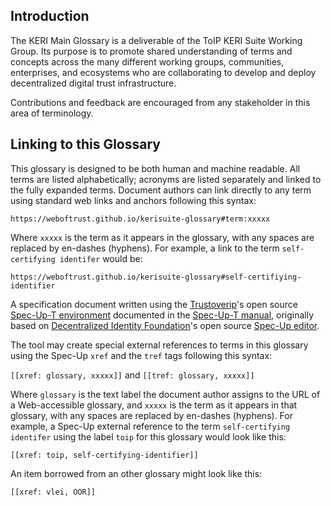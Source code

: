 ## Introduction

The KERI Main Glossary is a deliverable of the ToIP KERI Suite Working Group. Its purpose is to promote shared understanding of terms and concepts across the many different working groups, communities, enterprises, and ecosystems who are collaborating to develop and deploy decentralized digital trust infrastructure.

Contributions and feedback are encouraged from any stakeholder in this area of terminology.

## Linking to this Glossary

This glossary is designed to be both human and machine readable. All terms are listed alphabetically; acronyms are listed separately and linked to the fully expanded terms. Document authors can link directly to any term using standard web links and anchors following this syntax:

  `https://weboftrust.github.io/kerisuite-glossary#term:xxxxx`

Where `xxxxx` is the term as it appears in the glossary, with any spaces are replaced by en-dashes (hyphens). For example, a link to the term `self-certifying identifer` would be:

  `https://weboftrust.github.io/kerisuite-glossary#self-certifiying-identifier`

A specification document written using the [Trustoverip](https://trustoverip.org)'s open source [Spec-Up-T environment](https://trustoverip.github.io/spec-up-t/) documented in the [Spec-Up-T manual](https://trustoverip.github.io/spec-up-t-website/), originally based on [Decentralized Identity Foundation](http://identity.foundation/)'s open source [Spec-Up editor](https://identity.foundation/spec-up/).

The tool may create special external references to terms in this glossary using the Spec-Up `xref` and the `tref` tags following this syntax:

  `[[xref: glossary, xxxxx]]` and   `[[tref: glossary, xxxxx]]`

  Where `glossary` is the text label the document author assigns to the URL of a Web-accessible glossary, and `xxxxx` is the term as it appears in that glossary, with any spaces are replaced by en-dashes (hyphens). For example, a Spec-Up external reference to the term `self-certifying identifer` using the label `toip` for this glossary would look like this:

  `[[xref: toip, self-certifying-identifier]]`

An item borrowed from an other glossary might look like this:

  `[[xref: vlei, OOR]]`
